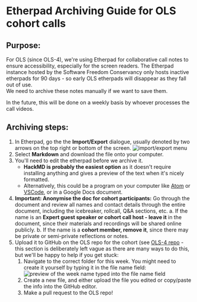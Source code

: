 # Etherpad Archiving Guide for OLS cohort calls

## Purpose:

For OLS (since OLS-4), we're using Etherpad for collaborative call notes to ensure accessibility, especially for the screen readers. 
The Etherpad instance hosted by the Software Freedom Conservancy only hosts inactive etherpads for 90 days - so early OLS etherpads will disappear as they fall out of use.  
We need to archive these notes manually if we want to save them.

In the future, this will be done on a weekly basis by whoever processes the call videos. 

## Archiving steps: 

1. In Etherpad, go the the **Import/Export** dialogue, usually denoted by two arrows on the top right or bottom of the screen. ![import/export menu](https://i.imgur.com/yNNqhto.png)
2. Select **Markdown** and download the file onto your computer. 
3. You'll need to edit the etherpad before we archive it. 
    - **HackMD is probably the easiest option** as it doesn't require installing anything and gives a preview of the text when it's nicely formatted. 
    - Alternatively, this could be a program on your computer like [Atom](https://atom.io/) or [VSCode](https://code.visualstudio.com/), or in a Google Docs document.
4. **Important: Anonymise the doc for cohort participants:** Go through the document and review all names and contact details through the entire document, including the icebreaker, rollcall, Q&A sections, etc. 
    a. If the name is an **Expert guest speaker or cohort call host - leave it** in the document, since their materials and recordings will be shared online publicly. 
    b. If the name is a **cohort member, remove it**, since there may be private or semi-private reflections or notes. 
5. Upload it to GitHub on the OLS repo for the cohort (see [OLS-4 repo](https://github.com/open-life-science/ols-4) - this section is deliberately left vague as there are many ways to do this, but we'll be happy to help if you get stuck:
    1.  Navigate to the correct folder for this week. You might need to create it yourself by typing it in the file name field: ![preview of the week name typed into the file name field](https://i.imgur.com/SUiPcax.png)
    2.  Create a new file, and either upload the file you edited or copy/paste the info into the GitHub editor. 
    3.  Make a pull request to the OLS repo! 

